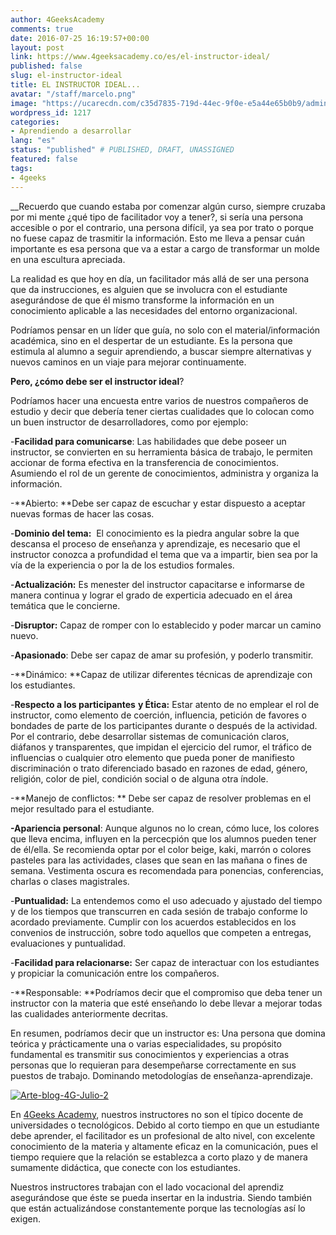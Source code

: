 ```yaml
---
author: 4GeeksAcademy
comments: true
date: 2016-07-25 16:19:57+00:00
layout: post
link: https://www.4geeksacademy.co/es/el-instructor-ideal/
published: false
slug: el-instructor-ideal
title: EL INSTRUCTOR IDEAL...
avatar: "/staff/marcelo.png"
image: "https://ucarecdn.com/c35d7835-719d-44ec-9f0e-e5a44e65b0b9/adminajax1.jpeg"
wordpress_id: 1217
categories:
- Aprendiendo a desarrollar
lang: "es"
status: "published" # PUBLISHED, DRAFT, UNASSIGNED
featured: false
tags:
- 4geeks
---
```


__Recuerdo que cuando estaba por comenzar algún curso, siempre cruzaba por mi mente ¿qué tipo de facilitador voy a tener?, si sería una persona accesible o por el contrario, una persona difícil, ya sea por trato o porque no fuese capaz de trasmitir la información. Esto me lleva a pensar cuán importante es esa persona que va a estar a cargo de transformar un molde en una escultura apreciada.

La realidad es que hoy en día, un facilitador más allá de ser una persona que da instrucciones, es alguien que se involucra con el estudiante asegurándose de que él mismo transforme la información en un conocimiento aplicable a las necesidades del entorno organizacional.

Podríamos pensar en un líder que guía, no solo con el material/información académica, sino en el despertar de un estudiante. Es la persona que estimula al alumno a seguir aprendiendo, a buscar siempre alternativas y nuevos caminos en un viaje para mejorar continuamente.

**Pero, ¿cómo debe ser el instructor ideal**?

Podríamos hacer una encuesta entre varios de nuestros compañeros de estudio y decir que debería tener ciertas cualidades que lo colocan como un buen instructor de desarrolladores, como por ejemplo:

-**Facilidad para comunicarse**: Las habilidades que debe poseer un instructor, se convierten en su herramienta básica de trabajo, le permiten accionar de forma efectiva en la transferencia de conocimientos. Asumiendo el rol de un gerente de conocimientos, administra y organiza la información.

-**Abierto: **Debe ser capaz de escuchar y estar dispuesto a aceptar nuevas formas de hacer las cosas.

-**Dominio del tema:**  El conocimiento es la piedra angular sobre la que descansa el proceso de enseñanza y aprendizaje, es necesario que el instructor conozca a profundidad el tema que va a impartir, bien sea por la vía de la experiencia o por la de los estudios formales.

-**Actualización:** Es menester del instructor capacitarse e informarse de manera continua y lograr el grado de experticia adecuado en el área temática que le concierne.

-**Disruptor:** Capaz de romper con lo establecido y poder marcar un camino nuevo.

-**Apasionado**: Debe ser capaz de amar su profesión, y poderlo transmitir.

-**Dinámico: **Capaz de utilizar diferentes técnicas de aprendizaje con los estudiantes.

-**Respecto a los participantes** **y Ética:** Estar atento de no emplear el rol de instructor, como elemento de coerción, influencia, petición de favores o bondades de parte de los participantes durante o después de la actividad. Por el contrario, debe desarrollar sistemas de comunicación claros, diáfanos y transparentes, que impidan el ejercicio del rumor, el tráfico de influencias o cualquier otro elemento que pueda poner de manifiesto discriminación o trato diferenciado basado en razones de edad, género, religión, color de piel, condición social o de alguna otra índole.

-**Manejo de conflictos: ** Debe ser capaz de resolver problemas en el mejor resultado para el estudiante.

**-Apariencia personal**: Aunque algunos no lo crean, cómo luce, los colores que lleva encima, influyen en la percecpión que los alumnos pueden tener de él/ella. Se recomienda optar por el color beige, kaki, marrón o colores pasteles para las actividades, clases que sean en las mañana o fines de semana. Vestimenta oscura es recomendada para ponencias, conferencias, charlas o clases magistrales.

-**Puntualidad:** La entendemos como el uso adecuado y ajustado del tiempo y de los tiempos que transcurren en cada sesión de trabajo conforme lo acordado previamente. Cumplir con los acuerdos establecidos en los convenios de instrucción, sobre todo aquellos que competen a entregas, evaluaciones y puntualidad.

-**Facilidad para relacionarse:** Ser capaz de interactuar con los estudiantes y propiciar la comunicación entre los compañeros.

-**Responsable: **Podríamos decir que el compromiso que deba tener un instructor con la materia que esté enseñando lo debe llevar a mejorar todas las cualidades anteriormente decritas.

En resumen, podríamos decir que un instructor es: Una persona que domina teórica y prácticamente una o varias especialidades, su propósito fundamental es transmitir sus conocimientos y experiencias a otras personas que lo requieran para desempeñarse correctamente en sus puestos de trabajo. Dominando metodologías de enseñanza-aprendizaje.

[![Arte-blog-4G-Julio-2](https://4geeksacademy.co/wp-content/uploads/2016/07/Arte-blog-4G-Julio-21-672x1024-1.png)](https://4geeksacademy.coapp/uploads/2016/07/Arte-blog-4G-Julio-21.png)

En [4Geeks Academy](breathco.de), nuestros instructores no son el típico docente de universidades o tecnológicos. Debido al corto tiempo en que un estudiante debe aprender, el facilitador es un profesional de alto nivel, con excelente conocimiento de la materia y altamente eficaz en la comunicación, pues el tiempo requiere que la relación se establezca a corto plazo y de manera sumamente didáctica, que conecte con los estudiantes.

Nuestros instructores trabajan con el lado vocacional del aprendiz asegurándose que éste se pueda insertar en la industria. Siendo también que están actualizándose constantemente porque las tecnologías así lo exigen.
